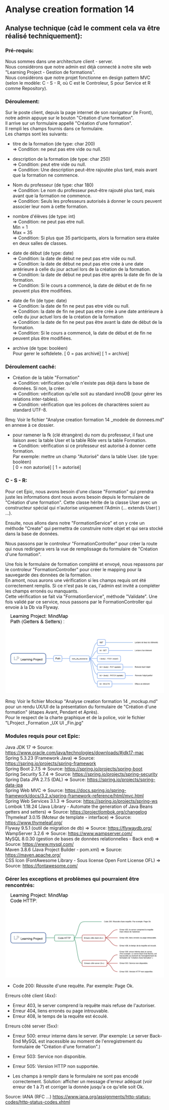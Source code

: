 # Analyse creation formation 14  
## Analyse technique (càd le comment cela va être réalisé techniquement):  
### Pré-requis:  
Nous sommes dans une architecture client - server.  
Nous considérons que notre admin est déjà connecté à notre site web "Learning Project - Gestion de formations".  
Nous considérons que notre projet fonctionne en design pattern MVC (selon le modèle: C - S - R, où C est le Controleur, S pour Service et R comme Repository).

### Déroulement:
Sur le poste client, depuis la page internet de son navigateur (le Front), notre admin appuye sur le bouton "Création d'une formation".  
Il arrive sur un formulaire appellé "Création d'une formation".  
Il rempli les champs fournis dans ce formulaire.  
Les champs sont les suivants:
- titre de la formation (de type: char 200)  
  => Condition: ne peut pas etre vide ou null.
- description de la formation (de type: char 250)  
  => Condition: peut etre vide ou null.  
  => Condition: Une description peut-être rajoutée plus tard, mais avant que la formation ne commence.
- Nom du professeur (de type: char 180)  
  => Condition: Le nom du professeur peut-être rajouté plus tard, mais avant que la formation ne commence.  
  => Condition: Seuls les professeurs autorisés à donner le cours peuvent associer leur nom à cette formation.

- nombre d'élèves (de type: int)  
  => Condition: ne peut pas etre null.  
     Min = 1  
     Max = 35  
  => Condition: Si plus que 35 participants, alors la formation sera étalée en deux salles de classes.
- date de début (de type: date)  
  => Condition: la date de début ne peut pas etre vide ou null.  
  => Condition: la date de début ne peut pas etre crée à une date antérieure à celle du jour actuel lors de la création de la formation.  
  => Condition: la date de début ne peut pas être après la date de fin de la formation.  
  => Condition: Si le cours a commencé, la date de début et de fin ne peuvent plus être modifiées.
- date de fin (de type: date)  
  => Condition: la date de fin ne peut pas etre vide ou null.  
   => Condition: la date de fin ne peut pas etre crée à une date antérieure à celle du jour actuel lors de la création de la formation  
  => Condition: la date de fin ne peut pas être avant la date de début de la formation.  
  => Condition: Si le cours a commencé, la date de début et de fin ne peuvent plus être modifiées.
- archive (de type: booléen)  
  Pour gerer le softdelete.
    [ 0 = pas archivé]
    [ 1 = archivé]


### Déroulement caché:
- Création de la table "Formation"  
  => Condition: vérification qu'elle n'existe pas déjà dans la base de données. Si non, la créer.  
  => Condition: vérification qu'elle soit au standard innoDB (pour gérer les relations inter-tables).  
  => Condition: vérification que les polices de charactères soient au standard UTF-8.

Rmq: Voir le fichier "Analyse creation formation 14 _modele de donnees.md" en annexe à ce dossier.

- pour ramener la fk (clé étrangère) du nom du professeur, il faut une liaison avec la table User et la table Rôle vers la table Formation.  
   => Condition: vérification si ce professeur est autorisé à donner cette formation.  
      Par exemple: mettre un champ "Autorisé" dans la table User. (de type: booléen)   
      [ 0 = non autorisé]
      [ 1 = autorisé]  






### C - S - R:  
Pour cet Epic, nous avons besoin d'une classe "Formation" qui prendra juste les informations dont nous avons besoin depuis le formulaire de "Création d'une formation".
Cette classe hérite de la classe User avec un constructeur spécial qui n'autorise uniquement l'Admin (... extends User( ) ...).

Ensuite, nous allons dans notre "FormationService" et on y crée un méthode "Create" qui permettra de construire notre objet et qui sera stocké dans la base de données.

Nous passons par le controleur "FormationController" pour créer la route qui nous redirigera vers la vue de remplissage du formulaire de "Création d'une formation".  


Une fois le formulaire de formation complété et envoyé, nous repassons par le controleur "FormationController" pour créer le mapping pour la sauvegarde des données de la formation.  
En amont, nous aurons une vérification si les champs requis ont été correctement remplis. Si ce n'est pas le cas, l'admin est invité a compléter les champs erronés ou manquants.  
Cette vérification se fait via "FormationService", méthode "Validate". Une fois validé par ce service, nous passons par le FormationController qui envoie à la Db via Flyway.

![Visual display](https://github.com/corentingoo/Learning_project_group_2/blob/documentation-14-analyse-creation-formation/Docs/EPIC_create_formation/LProject%20_Formation%20_MindMap%20_Path%20_Fin.jpg)

Rmq: Voir le fichier Mockup "Analyse creation formation 14 _mockup.md" pour un rendu UX/UI de la présentation du formulaire de "Création d'une formation" (étapes Avant, Pendant et Après).  
Pour le respect de la charte graphique et de la police, voir le fichier "LProject _Formation _UX UI _Fin.jpg"



### Modules requis pour cet Epic:  
Java JDK 17  => Source: https://www.oracle.com/java/technologies/downloads/#jdk17-mac  
Spring 5.3.23 (Framework Java) => Source: https://spring.io/projects/spring-framework  
Spring Boot 2.7.5 => Source: https://spring.io/projects/spring-boot  
Spring Security 5.7.4 => Source: https://spring.io/projects/spring-security  
Spring Data JPA 2.7.5 (DAL) => Source: https://spring.io/projects/spring-data-jpa  
Spring Web MVC => Source: https://docs.spring.io/spring-framework/docs/3.2.x/spring-framework-reference/html/mvc.html  
Spring Web Services 3.1.3 => Source: https://spring.io/projects/spring-ws  
Lombok 1.18.24 (Java Library - Automate the generation of Java Beans getters and setters) => Source: https://projectlombok.org/changelog  
Thymeleaf 3.0.15 (Moteur de template - interface) => Source: https://www.thymeleaf.org/  
Flyway 9.5.1 (outil de migration de db) => Source: https://flywaydb.org/  
WampServer 3.2.6 => Source: https://www.wampserver.com/  
MySQL 8.0.30 (gestion de bases de données relationnelles - Back end) => Source: https://www.mysql.com/  
Maven 3.8.6 (Java Project Builder - pom.xml) => Source: https://maven.apache.org/  
CSS Icon (FontAwesome Library - Sous license Open Font License OFL) => Source: https://fontawesome.com/  





### Gérer les exceptions et problèmes qui pourraient être rencontrés:  
![Visual display](https://github.com/corentingoo/Learning_project_group_2/blob/documentation-14-analyse-creation-formation/Docs/EPIC_create_formation/LProject%20_Formation%20_MindMap%20_Code%20HTTP%20_Fin.jpg)

- Code 200: Réussite d'une requête. Par exemple: Page Ok.

Erreurs côté client (4xx):
- Erreur 403, le server comprend la requête mais refuse de l'autoriser.
- Erreur 404, liens erronés ou page introuvable.
- Erreur 408, le temps de la requête est écoulé.

Erreurs côté server (5xx):
- Erreur 500: erreur interne dans le server.
(Par exemple: Le server Back-End MySQL est inacessible au moment de l'enregistrement du formulaire de "Création d'une formation".)
- Erreur 503: Service non disponible.
- Erreur 505: Version HTTP non supportée.

- Les champs à remplir dans le formulaire ne sont pas encodé correctement. 
Solution: afficher un message d'erreur adéquat (voir erreur de 1 à 7) et corriger la donnée jusqu'a ce qu'elle soit Ok.  


Source: IANA (RFC ...) https://www.iana.org/assignments/http-status-codes/http-status-codes.xhtml

